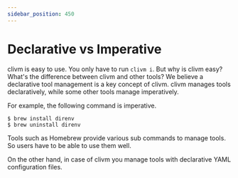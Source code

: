 ```yaml
---
sidebar_position: 450
---
```


# Declarative vs Imperative

clivm is easy to use. You only have to run `clivm i`.
But why is clivm easy? What's the difference between clivm and other tools?
We believe a declarative tool management is a key concept of clivm.
clivm manages tools declaratively, while some other tools manage imperatively.

For example, the following command is imperative.

```console
$ brew install direnv 
$ brew uninstall direnv 
```

Tools such as Homebrew provide various sub commands to manage tools.
So users have to be able to use them well.

On the other hand, in case of clivm you manage tools with declarative YAML configuration files.
